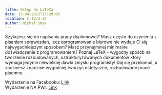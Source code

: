```yaml
---
title: Wstęp do LaTeXa
date: 15-04-2015T17:20:00
location: C-13/2.17
author: Michał Smyk
---
```

Szykujesz się do napisania pracy dyplomowej? 
Masz często do czynienia z pisaniem sprawozdań, 
lecz oprogramowanie biurowe nie wydaje Ci się najwygodniejszym sposobem? 
Masz przynajmniej minimalne doświadczenie z programowaniem? 
Poznaj LaTeX - wygodny sposób na tworzenie rozbudowanych, 
ustrukturyzowanych dokumentów który wymaga jedynie niewielkiej 
dawki zmysłu programisty! Daj się przekonać, 
a zaczniesz znacznie wygodniej tworzyć estetyczne, 
rozbudowane prace pisemne.

Wydarzenie na Facebooku: <a href="https://www.facebook.com/events/1395370180781888/">Link</a><br />
Wydarzenie NA PWr: <a href="http://www.napwr.pl/wydarzenie/2165,wstep-do-latexa/">Link</a>
